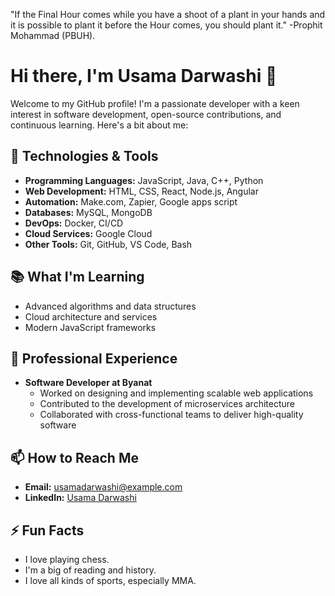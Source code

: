 "If the Final Hour comes while you have a shoot of a plant in your hands and it is possible to plant it before the Hour comes, you should plant it." -Prophit Mohammad (PBUH).

# Hi there, I'm Usama Darwashi 👋

Welcome to my GitHub profile! I'm a passionate developer with a keen interest in software development, open-source contributions, and continuous learning. Here's a bit about me:

## 🔧 Technologies & Tools
- **Programming Languages:** JavaScript, Java, C++, Python 
- **Web Development:** HTML, CSS, React, Node.js, Angular
- **Automation:** Make.com, Zapier, Google apps script
- **Databases:** MySQL, MongoDB
- **DevOps:** Docker,  CI/CD
- **Cloud Services:** Google Cloud
- **Other Tools:** Git, GitHub, VS Code, Bash

## 📚 What I'm Learning
- Advanced algorithms and data structures
- Cloud architecture and services
- Modern JavaScript frameworks

## 💼 Professional Experience
- **Software Developer at Byanat**
  - Worked on designing and implementing scalable web applications
  - Contributed to the development of microservices architecture
  - Collaborated with cross-functional teams to deliver high-quality software

## 📫 How to Reach Me
- **Email:** usamadarwashi@example.com
- **LinkedIn:** [Usama Darwashi](https://www.linkedin.com/in/usama-al-darwashi/)

## ⚡ Fun Facts
- I love playing chess.
- I'm a big of reading and history.
- I love all kinds of sports, especially MMA.


